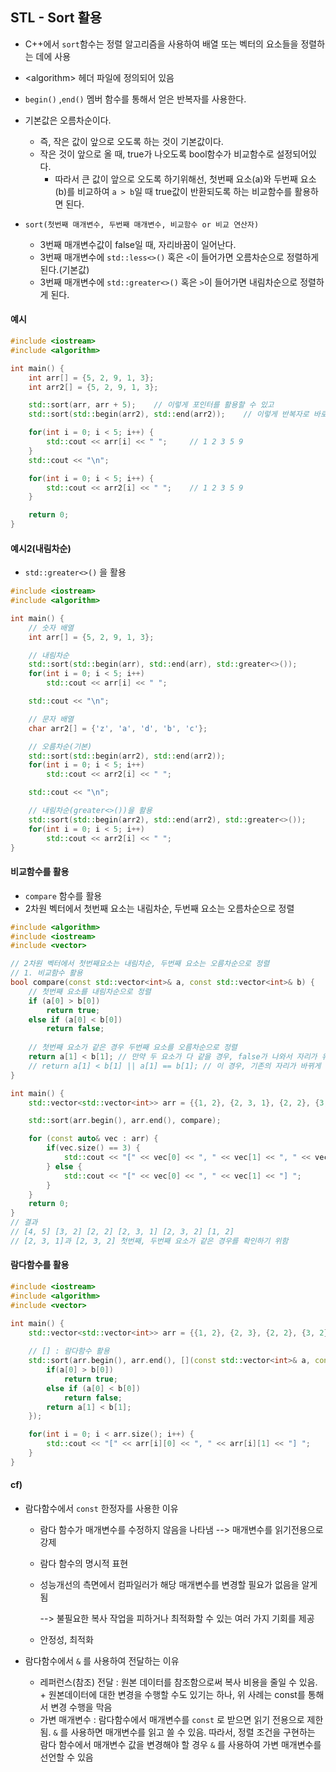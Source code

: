 ## STL - Sort 활용

* C++에서 `sort`함수는 정렬 알고리즘을 사용하여 배열 또는 벡터의 요소들을 정렬하는 데에 사용

* <algorithm\> 헤더 파일에 정의되어 있음

* `begin()` ,`end()` 멤버 함수를 통해서 얻은 반복자를 사용한다.
* 기본값은 오름차순이다.
  * 즉, 작은 값이 앞으로 오도록 하는 것이 기본값이다.
  * 작은 것이 앞으로 올 때, true가 나오도록 bool함수가 비교함수로 설정되어있다.
    * 따라서 큰 값이 앞으로 오도록 하기위해선, 첫번째 요소(a)와 두번째 요소(b)를 비교하여 `a > b`일 때 true값이 반환되도록 하는 비교함수를 활용하면 된다.
* `sort(첫번째 매개변수, 두번째 매개변수, 비교함수 or 비교 연산자)`
  * 3번째 매개변수값이 false일 때, 자리바꿈이 일어난다.
  * 3번째 매개변수에 `std::less<>()` 혹은 `<`이 들어가면 오름차순으로 정렬하게 된다.(기본값)
  * 3번째 매개변수에 `std::greater<>()` 혹은 `>`이 들어가면 내림차순으로 정렬하게 된다.

#### 예시

```cpp
#include <iostream>
#include <algorithm>

int main() {
    int arr[] = {5, 2, 9, 1, 3};
    int arr2[] = {5, 2, 9, 1, 3};

    std::sort(arr, arr + 5);	// 이렇게 포인터를 활용할 수 있고
    std::sort(std::begin(arr2), std::end(arr2));	// 이렇게 반복자로 바로 할 수 도 있다.

    for(int i = 0; i < 5; i++) {
        std::cout << arr[i] << " ";		// 1 2 3 5 9
    }
    std::cout << "\n";

    for(int i = 0; i < 5; i++) {
        std::cout << arr2[i] << " ";	// 1 2 3 5 9
    }

    return 0;
}
```

#### 예시2(내림차순)

* `std::greater<>()` 을 활용

```cpp
#include <iostream>
#include <algorithm>

int main() {
    // 숫자 배열
    int arr[] = {5, 2, 9, 1, 3};

    // 내림차순
    std::sort(std::begin(arr), std::end(arr), std::greater<>());
    for(int i = 0; i < 5; i++)
        std::cout << arr[i] << " ";

    std::cout << "\n";

    // 문자 배열
    char arr2[] = {'z', 'a', 'd', 'b', 'c'};

    // 오름차순(기본)
    std::sort(std::begin(arr2), std::end(arr2));
    for(int i = 0; i < 5; i++)
        std::cout << arr2[i] << " ";

    std::cout << "\n";

    // 내림차순(greater<>())을 활용
    std::sort(std::begin(arr2), std::end(arr2), std::greater<>());
    for(int i = 0; i < 5; i++)
        std::cout << arr2[i] << " ";
}
```

#### 비교함수를 활용

* `compare` 함수를 활용
* 2차원 벡터에서 첫번째 요소는 내림차순, 두번째 요소는 오름차순으로 정렬

```cpp
#include <algorithm>
#include <iostream>
#include <vector>

// 2차원 벡터에서 첫번째요소는 내림차순, 두번째 요소는 오름차순으로 정렬
// 1. 비교함수 활용
bool compare(const std::vector<int>& a, const std::vector<int>& b) {
    // 첫번째 요소를 내림차순으로 정렬
    if (a[0] > b[0])
        return true;
    else if (a[0] < b[0])
        return false;
    
    // 첫번째 요소가 같은 경우 두번째 요소를 오름차순으로 정렬
    return a[1] < b[1]; // 만약 두 요소가 다 같을 경우, false가 나와서 자리가 유지된다.
  	// return a[1] < b[1] || a[1] == b[1]; // 이 경우, 기존의 자리가 바뀌게 된다.
}

int main() {
    std::vector<std::vector<int>> arr = {{1, 2}, {2, 3, 1}, {2, 2}, {3,2}, {4, 5}, {2, 3, 2}};

    std::sort(arr.begin(), arr.end(), compare);

    for (const auto& vec : arr) {
        if(vec.size() == 3) {
            std::cout << "[" << vec[0] << ", " << vec[1] << ", " << vec[2] << "] ";
        } else {
            std::cout << "[" << vec[0] << ", " << vec[1] << "] ";
        }
    }
    return 0;
}
// 결과
// [4, 5] [3, 2] [2, 2] [2, 3, 1] [2, 3, 2] [1, 2]
// [2, 3, 1]과 [2, 3, 2] 첫번째, 두번째 요소가 같은 경우를 확인하기 위함
```

#### 람다함수를 활용

```cpp
#include <iostream>
#include <algorithm>
#include <vector>

int main() {
    std::vector<std::vector<int>> arr = {{1, 2}, {2, 3}, {2, 2}, {3, 2}, {4, 5}};
		
  	// [] : 람다함수 활용
    std::sort(arr.begin(), arr.end(), [](const std::vector<int>& a, const std::vector<int>& b) {
        if(a[0] > b[0])
            return true;
        else if (a[0] < b[0])
            return false;
        return a[1] < b[1];
    });

    for(int i = 0; i < arr.size(); i++) {
        std::cout << "[" << arr[i][0] << ", " << arr[i][1] << "] "; 
    }
}
```

#### cf)

* 람다함수에서 `const` 한정자를 사용한 이유

  * 람다 함수가 매개변수를 수정하지 않음을 나타냄 --> 매개변수를 읽기전용으로 강제

  * 람다 함수의 명시적 표현

  * 성능개선의 측면에서 컴파일러가 해당 매개변수를 변경할 필요가 없음을 알게됨

    --> 불필요한 복사 작업을 피하거나 최적화할 수 있는 여러 가지 기회를 제공

  * 안정성, 최적화

* 람다함수에서 `&` 를 사용하여 전달하는 이유

  * 레퍼런스(참조) 전달 : 원본 데이터를 참조함으로써 복사 비용을 줄일 수 있음. + 원본데이터에 대한 변경을 수행할 수도 있기는 하나, 위 사례는 const를 통해서 변경 수행을 막음
  * 가변 매개변수 : 람다함수에서 매개변수를  `const` 로 받으면 읽기 전용으로 제한됨. `&` 를 사용하면 매개변수를 읽고 쓸 수 있음. 따라서, 정렬 조건을 구현하는 람다 함수에서 매개변수 값을 변경해야 할 경우 `&` 를 사용하여 가변 매개변수를 선언할 수 있음 
